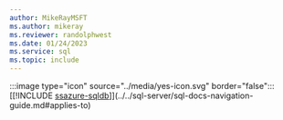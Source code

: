 ```yaml
---
author: MikeRayMSFT
ms.author: mikeray
ms.reviewer: randolphwest
ms.date: 01/24/2023
ms.service: sql
ms.topic: include
---
```


:::image type="icon" source="../media/yes-icon.svg" border="false"::: [[!INCLUDE [ssazure-sqldb](../ssazure-sqldb.md)]](../../sql-server/sql-docs-navigation-guide.md#applies-to)

